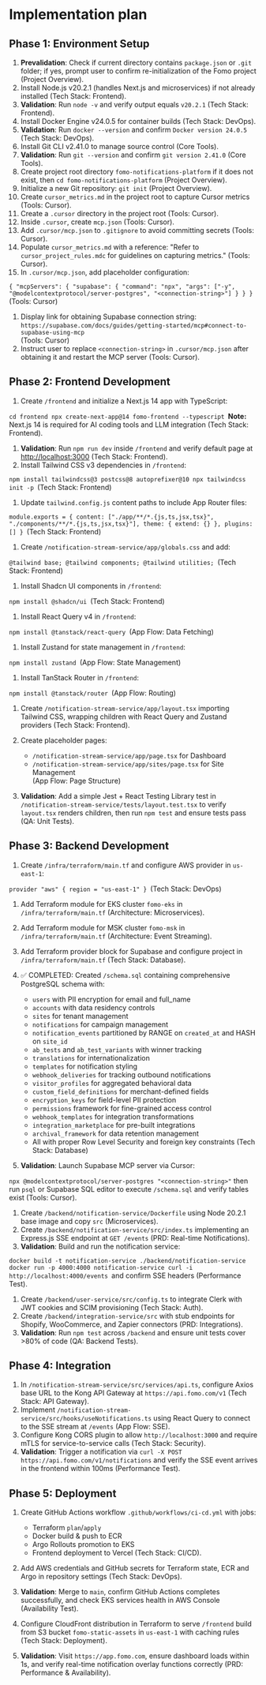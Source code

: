 # Implementation plan

## Phase 1: Environment Setup

1. __Prevalidation__: Check if current directory contains `package.json` or `.git` folder; if yes, prompt user to confirm re-initialization of the Fomo project (Project Overview).
2. Install Node.js v20.2.1 (handles Next.js and microservices) if not already installed (Tech Stack: Frontend).
3. __Validation__: Run `node -v` and verify output equals `v20.2.1` (Tech Stack: Frontend).
4. Install Docker Engine v24.0.5 for container builds (Tech Stack: DevOps).
5. __Validation__: Run `docker --version` and confirm `Docker version 24.0.5` (Tech Stack: DevOps).
6. Install Git CLI v2.41.0 to manage source control (Core Tools).
7. __Validation__: Run `git --version` and confirm `git version 2.41.0` (Core Tools).
8. Create project root directory `fomo-notifications-platform` if it does not exist, then `cd fomo-notifications-platform` (Project Overview).
9. Initialize a new Git repository: `git init` (Project Overview).
10. Create `cursor_metrics.md` in the project root to capture Cursor metrics (Tools: Cursor).
11. Create a `.cursor` directory in the project root (Tools: Cursor).
12. Inside `.cursor`, create `mcp.json` (Tools: Cursor).
13. Add `.cursor/mcp.json` to `.gitignore` to avoid committing secrets (Tools: Cursor).
14. Populate `cursor_metrics.md` with a reference: "Refer to `cursor_project_rules.mdc` for guidelines on capturing metrics." (Tools: Cursor).
15. In `.cursor/mcp.json`, add placeholder configuration:

`{ "mcpServers": { "supabase": { "command": "npx", "args": ["-y", "@modelcontextprotocol/server-postgres", "<connection-string>"] } } }`(Tools: Cursor)

1. Display link for obtaining Supabase connection string:\
   `https://supabase.com/docs/guides/getting-started/mcp#connect-to-supabase-using-mcp`\
   (Tools: Cursor)
2. Instruct user to replace `<connection-string>` in `.cursor/mcp.json` after obtaining it and restart the MCP server (Tools: Cursor).

## Phase 2: Frontend Development

1. Create `/frontend` and initialize a Next.js 14 app with TypeScript:

`cd frontend npx create-next-app@14 fomo-frontend --typescript `__Note:__ Next.js 14 is required for AI coding tools and LLM integration (Tech Stack: Frontend).

1. __Validation__: Run `npm run dev` inside `/frontend` and verify default page at <http://localhost:3000> (Tech Stack: Frontend).
2. Install Tailwind CSS v3 dependencies in `/frontend`:

`npm install tailwindcss@3 postcss@8 autoprefixer@10 npx tailwindcss init -p `(Tech Stack: Frontend)

1. Update `tailwind.config.js` content paths to include App Router files:

`module.exports = { content: ["./app/**/*.{js,ts,jsx,tsx}", "./components/**/*.{js,ts,jsx,tsx}"], theme: { extend: {} }, plugins: [] } `(Tech Stack: Frontend)

1. Create `/notification-stream-service/app/globals.css` and add:

`@tailwind base; @tailwind components; @tailwind utilities; `(Tech Stack: Frontend)

1. Install Shadcn UI components in `/frontend`:

`npm install @shadcn/ui `(Tech Stack: Frontend)

1. Install React Query v4 in `/frontend`:

`npm install @tanstack/react-query `(App Flow: Data Fetching)

1. Install Zustand for state management in `/frontend`:

`npm install zustand `(App Flow: State Management)

1. Install TanStack Router in `/frontend`:

`npm install @tanstack/router `(App Flow: Routing)

1. Create `/notification-stream-service/app/layout.tsx` importing Tailwind CSS, wrapping children with React Query and Zustand providers (Tech Stack: Frontend).

2. Create placeholder pages:

   * `/notification-stream-service/app/page.tsx` for Dashboard
   * `/notification-stream-service/app/sites/page.tsx` for Site Management\
     (App Flow: Page Structure)

3. __Validation__: Add a simple Jest + React Testing Library test in `/notification-stream-service/tests/layout.test.tsx` to verify `layout.tsx` renders children, then run `npm test` and ensure tests pass (QA: Unit Tests).

## Phase 3: Backend Development

1. Create `/infra/terraform/main.tf` and configure AWS provider in `us-east-1`:

`provider "aws" { region = "us-east-1" } `(Tech Stack: DevOps)

1. Add Terraform module for EKS cluster `fomo-eks` in `/infra/terraform/main.tf` (Architecture: Microservices).

2. Add Terraform module for MSK cluster `fomo-msk` in `/infra/terraform/main.tf` (Architecture: Event Streaming).

3. Add Terraform provider block for Supabase and configure project in `/infra/terraform/main.tf` (Tech Stack: Database).

4. ✅ COMPLETED: Created `/schema.sql` containing comprehensive PostgreSQL schema with:
   * `users` with PII encryption for email and full\_name
   * `accounts` with data residency controls
   * `sites` for tenant management
   * `notifications` for campaign management
   * `notification_events` partitioned by RANGE on `created_at` and HASH on `site_id`
   * `ab_tests` and `ab_test_variants` with winner tracking
   * `translations` for internationalization
   * `templates` for notification styling
   * `webhook_deliveries` for tracking outbound notifications
   * `visitor_profiles` for aggregated behavioral data
   * `custom_field_definitions` for merchant-defined fields
   * `encryption_keys` for field-level PII protection
   * `permissions` framework for fine-grained access control
   * `webhook_templates` for integration transformations
   * `integration_marketplace` for pre-built integrations
   * `archival_framework` for data retention management
   * All with proper Row Level Security and foreign key constraints
     (Tech Stack: Database)

5. __Validation__: Launch Supabase MCP server via Cursor:

`npx @modelcontextprotocol/server-postgres "<connection-string>"` then run `psql` or Supabase SQL editor to execute `/schema.sql` and verify tables exist (Tools: Cursor).

1. Create `/backend/notification-service/Dockerfile` using Node 20.2.1 base image and copy `src` (Microservices).
2. Create `/backend/notification-service/src/index.ts` implementing an Express.js SSE endpoint at `GET /events` (PRD: Real-time Notifications).
3. __Validation__: Build and run the notification service:

`docker build -t notification-service ./backend/notification-service docker run -p 4000:4000 notification-service curl -i http://localhost:4000/events `and confirm SSE headers (Performance Test).

1. Create `/backend/user-service/src/config.ts` to integrate Clerk with JWT cookies and SCIM provisioning (Tech Stack: Auth).
2. Create `/backend/integration-service/src` with stub endpoints for Shopify, WooCommerce, and Zapier connectors (PRD: Integrations).
3. __Validation__: Run `npm test` across `/backend` and ensure unit tests cover >80% of code (QA: Backend Tests).

## Phase 4: Integration

1. In `/notification-stream-service/src/services/api.ts`, configure Axios base URL to the Kong API Gateway at `https://api.fomo.com/v1` (Tech Stack: API Gateway).
2. Implement `/notification-stream-service/src/hooks/useNotifications.ts` using React Query to connect to the SSE stream at `/events` (App Flow: SSE).
3. Configure Kong CORS plugin to allow `http://localhost:3000` and require mTLS for service-to-service calls (Tech Stack: Security).
4. __Validation__: Trigger a notification via `curl -X POST https://api.fomo.com/v1/notifications` and verify the SSE event arrives in the frontend within 100ms (Performance Test).

## Phase 5: Deployment

1. Create GitHub Actions workflow `.github/workflows/ci-cd.yml` with jobs:

   * Terraform `plan`/`apply`
   * Docker build & push to ECR
   * Argo Rollouts promotion to EKS
   * Frontend deployment to Vercel (Tech Stack: CI/CD).

2. Add AWS credentials and GitHub secrets for Terraform state, ECR and Argo in repository settings (Tech Stack: DevOps).

3. __Validation__: Merge to `main`, confirm GitHub Actions completes successfully, and check EKS services health in AWS Console (Availability Test).

4. Configure CloudFront distribution in Terraform to serve `/frontend` build from S3 bucket `fomo-static-assets` in `us-east-1` with caching rules (Tech Stack: Deployment).

5. __Validation__: Visit `https://app.fomo.com`, ensure dashboard loads within 1s, and verify real-time notification overlay functions correctly (PRD: Performance & Availability).
